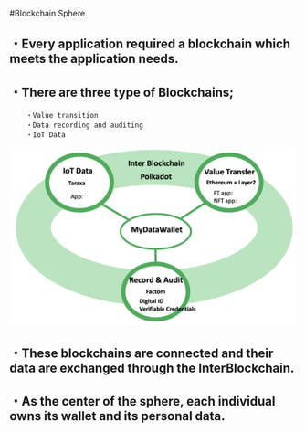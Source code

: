 #Blockchain Sphere

## ・Every application required a blockchain which meets the application needs.
## ・There are three type of Blockchains;
		・Value transition
		・Data recording and auditing
		・IoT Data
		
		
![Fig.1](./Fig_BcSphere.png)

## ・These blockchains are connected and their data are exchanged through the InterBlockchain.

## ・As the center of the sphere, each individual owns its wallet and its personal data.

